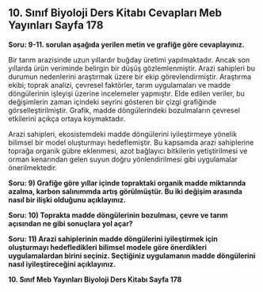 ## 10. Sınıf Biyoloji Ders Kitabı Cevapları Meb Yayınları Sayfa 178

**Soru: 9-11. sorulan aşağıda yerilen metin ve grafiğe göre cevaplayınız.**

Bir tarım arazisinde uzun yıllardır buğday üretimi yapılmaktadır. Ancak son yıllarda ürün veriminde belirgin bir düşüş gözlemlenmiştir. Arazi sahipleri bu durumun nedenlerini araştırmak üzere bir ekip görevlendirmiştir. Araştırma ekibi; toprak analizi, çevresel faktörler, tarım uygulamaları ve madde döngülerinin işleyişi üzerine incelemeler yapmıştır. Elde edilen veriler, bu değişimlerin zaman içindeki seyrini gösteren bir çizgi grafiğinde görselleştirilmiştir. Grafik, madde döngülerindeki bozulmaların çevresel etkilerini açıkça ortaya koymaktadır.

Arazi sahipleri, ekosistemdeki madde döngülerini iyileştirmeye yönelik bilimsel bir model oluşturmayı hedeflemiştir. Bu kapsamda arazi sahiplerine toprağa organik gübre eklenmesi, azot bağlayıcı bitkilerin yetiştirilmesi ve orman kenarından gelen suyun doğru yönlendirilmesi gibi uygulamalar önerilmektedir.

**Soru: 9) Grafiğe göre yıllar içinde topraktaki organik madde miktarında azalma, karbon salınımmda artış görülmüştür. Bu iki değişim arasında nasıl bir ilişki olduğunu açıklayınız.**

**Soru: 10) Toprakta madde döngülerinin bozulması, çevre ve tarım açısından ne gibi sonuçlara yol açar?**

**Soru: 11) Arazi sahiplerinin madde döngülerini iyileştirmek için oluşturmayı hedefledikleri bilimsel modele göre önerdikleri uygulamalardan birini seçiniz. Seçtiğiniz uygulamanın madde döngülerini nasıl iyileştireceğini açıklayınız.**

**10. Sınıf Meb Yayınları Biyoloji Ders Kitabı Sayfa 178**
